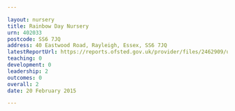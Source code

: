 ```yaml
---

layout: nursery
title: Rainbow Day Nursery
urn: 402033
postcode: SS6 7JQ
address: 40 Eastwood Road, Rayleigh, Essex, SS6 7JQ
latestReportUrl: https://reports.ofsted.gov.uk/provider/files/2462909/urn/402033.pdf
teaching: 0
development: 0
leadership: 2
outcomes: 0
overall: 2
date: 20 February 2015

---
```

